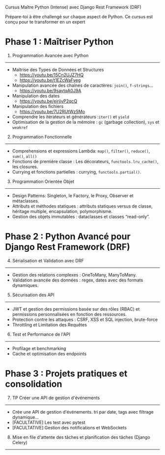 Cursus Maître Python (Intense) avec Django Rest Framework (DRF)

Prépare-toi à être challengé sur chaque aspect de Python. Ce cursus est conçu pour te transformer en un expert


Phase 1 : Maîtriser Python
========================================================
1. Programmation Avancée avec Python
---------------------------------------
- Maîtrise des Types de Données et Structures
    - https://youtu.be/15Cn2UJZ7HQ
    - https://youtu.be/t1EZcWaFyeg
- Manipulation avancée des chaînes de caractères: `join()`, `f-strings`...
    - https://youtu.be/9saytqA0J9A
- Manipulation des dates
    - https://youtu.be/eirjjyP2qcQ
- Manipulation des fichiers
    - https://youtu.be/7U2RUtWz5Mo
- Comprendre les itérateurs et générateurs :`iter()` et `yield`
- Optimisation de la gestion de la mémoire : `gc` (garbage collection), `sys` et `weakref`

2. Programmation Fonctionnelle
---------------------------------------
- Comprehensions et expressions Lambda</strong>: `map()`, `filter()`, `reduce()`, `sum()`, `all()`
- Fonctions de première classe : Les décorateurs, `functools.lru_cache()`, les closures.
- Currying et fonctions partielles : currying, `functools.partial()`.

3. Programmation Orientée Objet
---------------------------------------
- Design Patterns: Singleton, le Factory, le Proxy, Observer et métaclasses.
- Attributs et méthodes statiques : attributs statiques versus de classe, héritage multiple, encapsulation, polymorphisme.
- Gestion des objets immutables : dataclasses et classes “read-only”.

Phase 2 : Python Avancé pour Django Rest Framework (DRF)
========================================================
4. Sérialisation et Validation avec DRF
---------------------------------------
- Gestion des relations complexes : OneToMany, ManyToMany.
- Validation avancée des données : regex, dates avec des formats dynamiques.

5. Sécurisation des API
---------------------------------------
- JWT et gestion des permissions basée sur des rôles (RBAC) et permissions personnalisées en fonction des ressources.
- Protection contre les attaques : CSRF, XSS et SQL injection, brute-force
- Throttling et Limitation des Requêtes

6. Test et Performance de l'API
---------------------------------------
- Profilage et benchmarking
- Cache et optimisation des endpoints

Phase 3 : Projets pratiques et consolidation
========================================================
7. TP Créer une API de gestion d'événements
---------------------------------------
- Crée une API de gestion d'événements. tri par date, tags avec filtrage dynamique...
- [FACULTATIVE] Les test avec pytest
- [FACULTATIVE] Gestion des notifications et WebSockets

8. Mise en file d'attente des tâches et planification des tâches (Django Celery)
---------------------------------------
